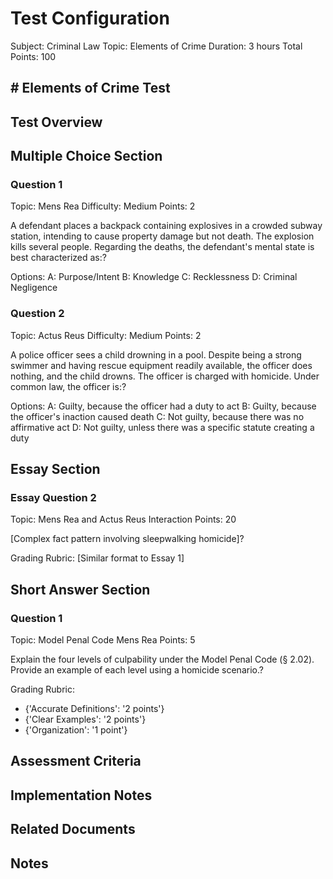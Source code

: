 # Test Configuration
Subject: Criminal Law
Topic: Elements of Crime
Duration: 3 hours
Total Points: 100

## # Elements of Crime Test

## Test Overview

## Multiple Choice Section

### Question 1
Topic: Mens Rea
Difficulty: Medium
Points: 2

A defendant places a backpack containing explosives in a crowded subway station, 
intending to cause property damage but not death. The explosion kills several 
people. Regarding the deaths, the defendant's mental state is best characterized as:?

Options:
A: Purpose/Intent
B: Knowledge
C: Recklessness
D: Criminal Negligence

### Question 2
Topic: Actus Reus
Difficulty: Medium
Points: 2

A police officer sees a child drowning in a pool. Despite being a strong swimmer 
and having rescue equipment readily available, the officer does nothing, and the 
child drowns. The officer is charged with homicide. Under common law, the officer is:?

Options:
A: Guilty, because the officer had a duty to act
B: Guilty, because the officer's inaction caused death
C: Not guilty, because there was no affirmative act
D: Not guilty, unless there was a specific statute creating a duty

## Essay Section

### Essay Question 2
Topic: Mens Rea and Actus Reus Interaction
Points: 20

[Complex fact pattern involving sleepwalking homicide]?

Grading Rubric:
[Similar format to Essay 1]


## Short Answer Section

### Question 1
Topic: Model Penal Code Mens Rea
Points: 5

Explain the four levels of culpability under the Model Penal Code (§ 2.02). 
Provide an example of each level using a homicide scenario.?

Grading Rubric:
- {'Accurate Definitions': '2 points'}
- {'Clear Examples': '2 points'}
- {'Organization': '1 point'}

## Assessment Criteria

## Implementation Notes

## Related Documents

## Notes
